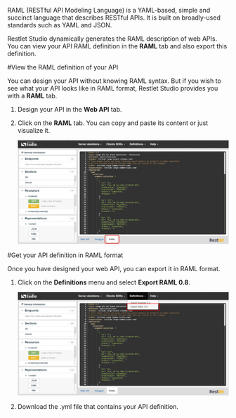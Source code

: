 RAML (RESTful API Modeling Language) is a YAML-based, simple and succinct language that describes RESTful APIs. It is built on broadly-used standards such as YAML and JSON.

Restlet Studio dynamically generates the RAML description of web APIs. You can  view your API RAML definition in the **RAML** tab and also export this definition.

#View the RAML definition of your API

You can design your API without knowing RAML syntax. But if you wish to see what your API looks like in RAML format, Restlet Studio provides you with a **RAML** tab. 

1. Design your API in the **Web API** tab.
2. Click on the **RAML** tab. You can copy and paste its content or just visualize it.

	![RAML tab](images/04.jpg "RAML tab")

#Get your API definition in RAML format

Once you have designed your web API, you can export it in RAML format.

1. Click on the **Definitions** menu and select **Export RAML 0.8**.

	![Export RAML O.8](images/05.jpg "Export RAML 0.8")

2. Download the .yml file that contains your API definition.